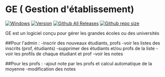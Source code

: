 # GE ( Gestion d'établissement)

[![Windows](https://img.shields.io/badge/Windows-yes-red.svg)](#README)
[![Version](https://img.shields.io/badge/Version-1.0.0-teal)](https://github.com/jahjuno/GE/releases)
[![Github All Releases](https://img.shields.io/github/downloads/jahjuno/GE/total?style=flat-square)](https://github.com/jahjuno/GE/releases/download/v1.0.0/ge.exe)
[![Github repo size](https://img.shields.io/github/repo-size/jahjuno/GE)](#README)

GE est un logiciel conçu pour gérer les grandes écoles ou des universités

##Pour l'admin :
-inscrir des nouveaux étudiants, profs
-voir les listes des inscrits (prof, étudiants)
-supprimer des étudiants et/ou profs de la liste
-voir les profils de chaque étudiant et prof 
-voir les notes

##Pour les profs :
-ajout note par les profs et calcul automatique de la moyenne
-modification des notes
